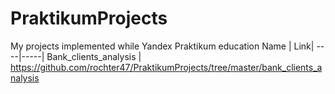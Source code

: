 # PraktikumProjects
My projects implemented while Yandex Praktikum education
Name | Link|
----|-----|
Bank_clients_analysis | https://github.com/rochter47/PraktikumProjects/tree/master/bank_clients_analysis
